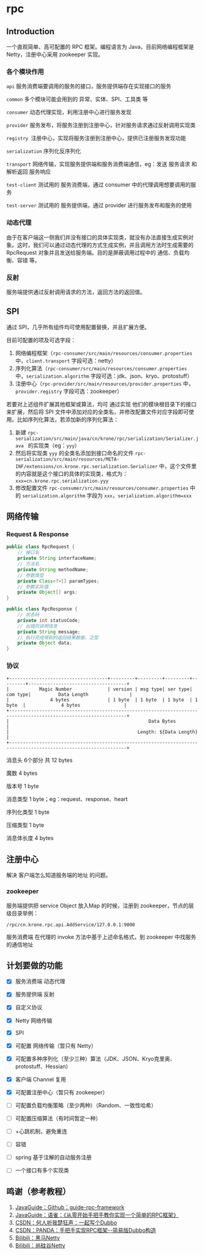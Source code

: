 # rpc



## Introduction

一个直观简单、高可配置的 RPC 框架。编程语言为 Java，目前网络编程框架是 Netty，注册中心采用 zookeeper 实现。



### 各个模块作用

`api` 服务消费端要调用的服务的接口，服务提供端存在实现接口的服务

`common` 多个模块可能会用到的 异常、实体、SPI、工具类 等

`consumer` 动态代理实现，利用注册中心进行服务发现

`provider` 服务发布，将服务注册到注册中心，针对服务请求通过反射调用实现类

`registry `注册中心，实现将服务注册到注册中心，提供已注册服务发现功能

`serialization` 序列化反序列化

`transport` 网络传输，实现服务提供端和服务消费端通信，eg：发送 服务请求 和 解析返回 服务响应

`test-client` 测试用的 服务消费端，通过 consumer 中的代理调用想要调用的服务

`test-server` 测试用的 服务提供端，通过 provider 进行服务发布和服务的使用



### 动态代理

由于在客户端这一侧我们并没有接口的具体实现类，就没有办法直接生成实例对象。这时，我们可以通过动态代理的方式生成实例，并且调用方法时生成需要的 RpcRequest 对象并且发送给服务端。目的是屏蔽调用过程中的 通信、负载均衡、容错 等。



### 反射

服务端提供通过反射调用请求的方法，返回方法的返回值。



## SPI

通过 SPI，几乎所有组件均可使用配置替换，并且扩展方便。



目前可配置的项及可选字段：

1. 网络编程框架（`rpc-consumer/src/main/resources/consumer.properties` 中，`client.transport` 字段可选：netty）
2. 序列化算法（`rpc-consumer/src/main/resources/consumer.properties` 中，`serialization.algorithm` 字段可选：jdk、json、kryo、protostuff）
3.  注册中心（`rpc-provider/src/main/resources/provider.properties` 中，`provider.registry` 字段可选：zookeeper）



若要对上述组件扩展其他框架或算法，均可 通过实现 他们的模块根目录下的接口来扩展，然后将 SPI 文件中添加对应的全类名，并修改配置文件对应字段即可使用。比如序列化算法，若添加新的序列化算法：

1. 新建 `rpc-serialization/src/main/java/cn/krone/rpc/serialization/Serializer.java ` 的实现类（eg：`yyy`）
2. 然后将实现类 `yyy` 的全类名添加到接口命名的文件 `rpc-serialization/src/main/resources/META-INF/extensions/cn.krone.rpc.serialization.Serializer` 中，这个文件里的内容就是这个接口的具体的实现类，格式为：`xxx=cn.krone.rpc.serialization.yyy`
3. 修改配置文件 `rpc-consumer/src/main/resources/consumer.properties` 中的 `serialization.algorithm` 字段为 `xxx`，`serialization.algorithm=xxx`



## 网络传输

### Request & Response

```java
public class RpcRequest { 
    // 接口名
    private String interfaceName;
    // 方法名
    private String methodName;
    // 参数类型
    private Class<?>[] paramTypes;
    // 参数实际值
    private Object[] args;
}
```

```java
public class RpcResponse {
    // 状态码
    private int statusCode;
    // 出错的说明信息
    private String message;
    // 执行完成得到的返回结果数据，泛型
    private Object data;
}
```



### 协议

```
+------------------------------------+---------+---------+---------+---------+------------------------------------+
|  			Magic Number    		 | version | msg type| ser type| com type|			Data Length               |
|    			4 bytes              | 1 byte  | 1 byte  | 1 byte  | 1 byte  |             4 bytes                |
+-----------------------------------------------------------------------------------------------------------------+
|                          							Data Bytes                                                    |
|                                               Length: ${Data Length}                                            |
+-----------------------------------------------------------------------------------------------------------------+
```

消息头 6个部分 共 12 bytes

魔数 4 bytes

版本号 1 byte

消息类型 1 byte；eg：request、response、heart

序列化类型 1 byte

压缩类型 1 byte

消息体长度 4 bytes



## 注册中心

解决 客户端怎么知道服务端的地址 的问题。

### zookeeper

服务端提供把 service Object 放入Map 的时候，注册到 zookeeper，节点的层级目录举例：

```
/rpc/cn.krone.rpc.api.AddService/127.0.0.1:9000
```

服务消费端 在代理的 invoke 方法中基于上述命名格式，到 zookeeper 中找服务的通信地址 



## 计划要做的功能

- [x] 服务消费端 动态代理
- [x] 服务提供端 反射
- [x] 自定义协议
- [x] Netty 网络传输
- [x] SPI
- [x] 可配置 网络传输（暂只有 Netty）
- [x] 可配置多种序列化（至少三种）算法（JDK、JSON、Kryo克里奥、protostuff、Hessian）
- [x] 客户端 Channel 复用
- [x] 可配置注册中心（暂只有 zookeeper）
- [ ] 可配置负载均衡策略（至少两种）（Random、一致性哈希）
- [ ] 可配置压缩算法（有时间暂定一种）
- [ ] +心跳机制，避免重连
- [ ] 容错
- [ ] spring 基于注解的自动服务注册
- [ ] 一个接口有多个实现类



## 鸣谢（参考教程）

1. [JavaGuide：Github：guide-rpc-framework](https://github.com/Snailclimb/guide-rpc-framework)
2. [JavaGuide：语雀：《从零开始手把手教你实现一个简单的RPC框架》](https://www.yuque.com/books/share/b7a2512c-6f7a-4afe-9d7e-5936b4c4cab0)
3. [CSDN：何人听我楚狂声：一起写个Dubbo](https://blog.csdn.net/qq_40856284/category_10138756.html)
4. [CSDN：PANDA：手把手实现RPC框架--简易版Dubbo构造](https://blog.csdn.net/qq_38685503/category_10794078.html)
5. [Bilibili：黑马Netty](https://www.bilibili.com/video/BV1py4y1E7oA?p=107&spm_id_from=pageDriver)
6. [Bilibili：尚硅谷Netty](https://www.bilibili.com/video/BV1DJ411m7NR?p=112&spm_id_from=pageDriver)

